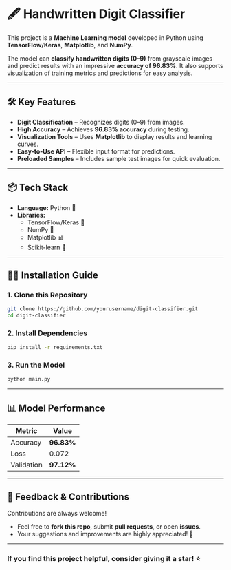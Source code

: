 # 🖋️ **Handwritten Digit Classifier**  
This project is a **Machine Learning model** developed in Python using **TensorFlow/Keras**, **Matplotlib**, and **NumPy**.  

The model can **classify handwritten digits (0–9)** from grayscale images and predict results with an impressive **accuracy of 96.83%**. It also supports visualization of training metrics and predictions for easy analysis.  

---

## 🛠️ **Key Features**  

- **Digit Classification** – Recognizes digits (0–9) from images.  
- **High Accuracy** – Achieves **96.83% accuracy** during testing.  
- **Visualization Tools** – Uses **Matplotlib** to display results and learning curves.  
- **Easy-to-Use API** – Flexible input format for predictions.  
- **Preloaded Samples** – Includes sample test images for quick evaluation.  

---

## 📦 **Tech Stack**  

- **Language:** Python 🐍  
- **Libraries:**  
  - TensorFlow/Keras 🤖  
  - NumPy 📏  
  - Matplotlib 📊  
  - Scikit-learn 🧪  

---

## 🧑‍💻 **Installation Guide**  

### 1. **Clone this Repository**  

```bash
git clone https://github.com/yourusername/digit-classifier.git
cd digit-classifier
```

### 2. **Install Dependencies**  

```bash
pip install -r requirements.txt
```

### 3. **Run the Model**  

```bash
python main.py
```
---

## 📊 **Model Performance**

| Metric       | Value     |
|--------------|-----------|
| Accuracy     | **96.83%** |
| Loss         | 0.072      |
| Validation   | **97.12%** |

---

## 💬 **Feedback & Contributions**

Contributions are always welcome!

- Feel free to **fork this repo**, submit **pull requests**, or open **issues**.
- Your suggestions and improvements are highly appreciated! 🙌

---

### **If you find this project helpful, consider giving it a star!** ⭐
